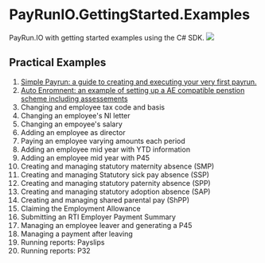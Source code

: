 # PayRunIO.GettingStarted.Examples
PayRun.IO with getting started examples using the C# SDK. 
<a href="#">
<img src="http://build.cmpsoftware.co.uk/app/rest/builds/buildType:(id:PayRunIO_CSharpGettingStartedExamples)/statusIcon"/>
</a>
## Practical Examples
1. [Simple Payrun: a guide to creating and executing your very first payrun.](https://github.com/X-API/PayRunIO.CSharp.SDK/blob/master/PayRunIO.CSharp.SDK.GettingStarted/Examples/SimplePayrun.cs)
1. [Auto Enromnent: an example of setting up a AE compatible penstion scheme including assessements](https://github.com/X-API/PayRunIO.GettingStarted.Examples/blob/master/PayRunIO.GettingStarted.Examples/Examples/AutoEnrolment.cs)
1. Changing and employee tax code and basis
1. Changing an employee's NI letter
1. Changing an empoyee's salary
1. Adding an employee as director
1. Paying an employee varying amounts each period
1. Adding an employee mid year with YTD information
1. Adding an employee mid year with P45
1. Creating and managing statutory maternity absence (SMP)
1. Creating and managing Statutory sick pay absence (SSP)
1. Creating and managing statutory paternity absence (SPP)
1. Creating and managing statutory adoption absence (SAP)
1. Creating and managing shared parental pay (ShPP)
1. Claiming the Employment Allowance
1. Submitting an RTI Employer Payment Summary
1. Managing an employee leaver and generating a P45
1. Managing a payment after leaving
1. Running reports: Payslips
1. Running reports: P32

